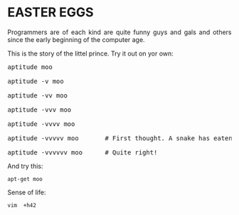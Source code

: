 # EASTER EGGS

<p align="justify">Programmers are of each kind are quite funny guys and gals and others since the early beginning of the computer age.</p>

<p align="justify">This is the story of the littel prince. Try it out on yor own:</p>

<pre>aptitude moo
    
aptitude -v moo
   
aptitude -vv moo

aptitude -vvv moo

aptitude -vvvv moo

aptitude -vvvvv moo       # First thought. A snake has eaten an elephant.

aptitude -vvvvvv moo      # Quite right!</pre>

And try this:

    apt-get moo

Sense of life:

    vim  +h42

    

    

    

